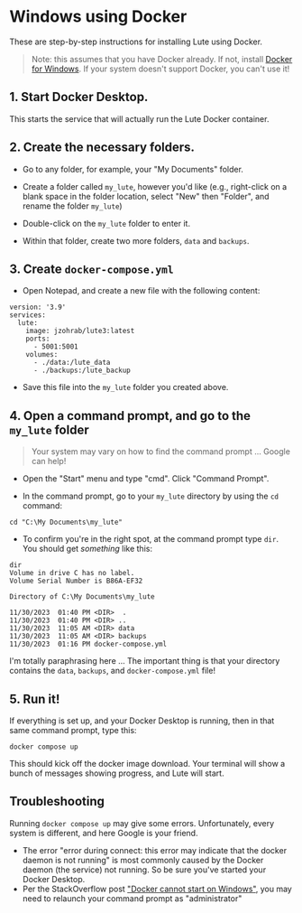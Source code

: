 # Windows using Docker

These are step-by-step instructions for installing Lute using Docker.

> Note: this assumes that you have Docker already.  If not, install [Docker for Windows](https://docs.docker.com/desktop/install/windows-install/).  If your system doesn't support Docker, you can't use it!

## 1. Start Docker Desktop.

This starts the service that will actually run the Lute Docker container.

## 2. Create the necessary folders.

* Go to any folder, for example, your "My Documents" folder.

* Create a folder called `my_lute`, however you'd like (e.g., right-click on a blank space in the folder location, select "New" then "Folder", and rename the folder `my_lute`)

* Double-click on the `my_lute` folder to enter it.

* Within that folder, create two more folders, `data` and `backups`.

## 3. Create `docker-compose.yml`

* Open Notepad, and create a new file with the following content:

```
version: '3.9'
services:
  lute:
    image: jzohrab/lute3:latest
    ports:
      - 5001:5001
    volumes:
      - ./data:/lute_data
      - ./backups:/lute_backup
```

* Save this file into the `my_lute` folder you created above.

## 4. Open a command prompt, and go to the `my_lute` folder

> Your system may vary on how to find the command prompt ... Google can help!

* Open the "Start" menu and type "cmd". Click "Command Prompt".

* In the command prompt, go to your `my_lute` directory by using the `cd` command:

```
cd "C:\My Documents\my_lute"
```

* To confirm you're in the right spot, at the command prompt type `dir`.  You should get _something_ like this:

```
dir
Volume in drive C has no label.
Volume Serial Number is B86A-EF32

Directory of C:\My Documents\my_lute

11/30/2023  01:40 PM <DIR>  .
11/30/2023  01:40 PM <DIR> ..
11/30/2023  11:05 AM <DIR> data
11/30/2023  11:05 AM <DIR> backups
11/30/2023  01:16 PM docker-compose.yml
```

I'm totally paraphrasing here ... The important thing is that your directory contains the `data`, `backups`, and `docker-compose.yml` file!

## 5. Run it!

If everything is set up, and your Docker Desktop is running, then in that same command prompt, type this:

```
docker compose up
```

This should kick off the docker image download.  Your terminal will show a bunch of messages showing progress, and Lute will start.

## Troubleshooting

Running `docker compose up` may give some errors.  Unfortunately, every system is different, and here Google is your friend.

* The error "error during connect: this error may indicate that the docker daemon is not running" is most commonly caused by the Docker daemon (the service) not running.  So be sure you've started your Docker Desktop.
* Per the StackOverflow post ["Docker cannot start on Windows"](https://stackoverflow.com/questions/40459280/docker-cannot-start-on-windows), you may need to relaunch your command prompt as "administrator"